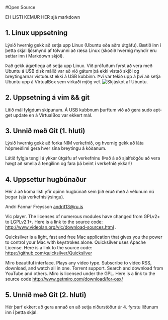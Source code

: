 #Open Source

EH LISTI KEMUR HER sjá markdown
## 1. Linux uppsetning

Lýsið hvernig gekk að setja upp Linux (Ubuntu eða aðra útgáfu). Bætið inn í þetta skjal ljósmynd af tölvunni að ræsa Linux (skoðið hvernig myndir eru settar inn í Markdown skjöl).

Það gekk ágætlega að setja upp Linux. Við prófuðum fyrst að vera með Ubuntu á USB disk málið var að við gátum þá ekki vistað skjöl og breytingarnar vistuðust ekki á USB kubbinn. Því var tekið upp á því að setja Ubuntu upp á VirtualBox sem virkaði mjög vel. ![Skjáskot af Ubuntu](http://imageshack.us/f/94/a592.png/).

## 2. Uppsetning á vim && git

Lítið mál fylgdum skipunum. Á USB kubbnum þurftum við að gera sudo apt-get update en á VirtualBox var ekkert mál.

## 3. Unnið með Git (1. hluti)

Lýsið hvernig gekk að forka NIM verkefnið, og hvernig gekk að láta hópmeðlimi gera hver sína breytingu á kóðanum.

Látið fylgja tengil á ykkar útgáfu af verkefninu (Það á að sjálfsögðu að vera hægt að smella á tengilinn og fara þá beint í verkefnið ykkar!)

## 4. Uppsettur hugbúnaður

Hér á að koma listi yfir opinn hugbúnað sem þið eruð með á vélunum nú þegar (sjá verkefnislýsingu).

Andri Fannar Freysson andrif13@ru.is

Vlc player. The licenses of numerous modules have changed from GPLv2+ to LGPLv2.1+.
Here is a link to the source code: http://www.videolan.org/vlc/download-sources.html .

Quicksilver is a light, fast and free Mac application that gives you the power to control your Mac with keystrokes alone. Quicksilver uses Apache License. 
Here is a link to the source code: https://github.com/quicksilver/Quicksilver 


Miro beautiful interface. Plays any video type. Subscribe to video RSS, download, and watch all in one. Torrent support. Search and download from YouTube and others. Miro is licensed under the GPL.
Here is a link to the source code http://www.getmiro.com/download/for-osx/ 


## 5. Unnið með Git (2. hluti)

Hér þarf ekkert að gera annað en að setja niðurstöður úr 4. fyrstu liðunum inn í þetta skjal.
